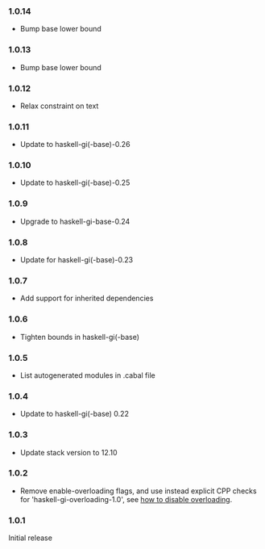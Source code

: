 ### 1.0.14

+ Bump base lower bound

### 1.0.13

+ Bump base lower bound

### 1.0.12

+ Relax constraint on text

### 1.0.11

+ Update to haskell-gi(-base)-0.26

### 1.0.10

+ Update to haskell-gi(-base)-0.25

### 1.0.9

+ Upgrade to haskell-gi-base-0.24

### 1.0.8

+ Update for haskell-gi(-base)-0.23

### 1.0.7

+ Add support for inherited dependencies

### 1.0.6

+ Tighten bounds in haskell-gi(-base)

### 1.0.5

+ List autogenerated modules in .cabal file

### 1.0.4

+ Update to haskell-gi(-base) 0.22

### 1.0.3

+ Update stack version to 12.10

### 1.0.2

+ Remove enable-overloading flags, and use instead explicit CPP checks for 'haskell-gi-overloading-1.0', see [how to disable overloading](https://github.com/haskell-gi/haskell-gi/wiki/Overloading\#disabling-overloading).

### 1.0.1

Initial release
